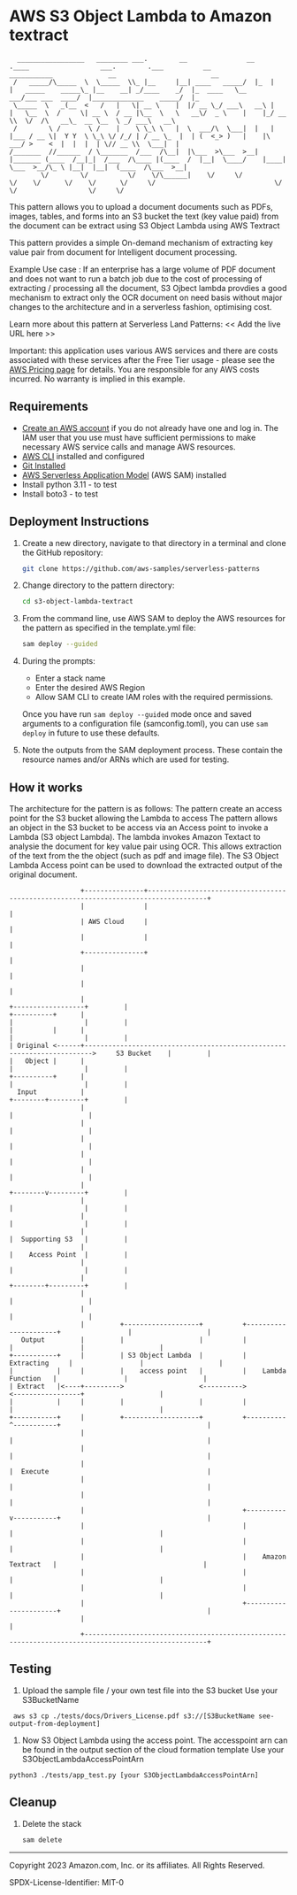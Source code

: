 # AWS S3 Object Lambda to Amazon textract

```
  _________________   ________ ___.        __               __    .____                  ___.        .___          __           ___________              __                        __   
 /   _____/\_____  \  \_____  \\_ |__     |__| ____   _____/  |_  |    |   _____    _____\_ |__    __| _/____    _/  |_  ____   \__    ___/___ ___  ____/  |_____________    _____/  |_ 
 \_____  \   _(__  <   /   |   \| __ \    |  |/ __ \_/ ___\   __\ |    |   \__  \  /     \| __ \  / __ |\__  \   \   __\/  _ \    |    |_/ __ \\  \/  /\   __\_  __ \__  \ _/ ___\   __\
 /        \ /       \ /    |    \ \_\ \   |  \  ___/\  \___|  |   |    |___ / __ \|  Y Y  \ \_\ \/ /_/ | / __ \_  |  | (  <_> )   |    |\  ___/ >    <  |  |  |  | \// __ \\  \___|  |  
/_______  //______  / \_______  /___  /\__|  |\___  >\___  >__|   |_______ (____  /__|_|  /___  /\____ |(____  /  |__|  \____/    |____| \___  >__/\_ \ |__|  |__|  (____  /\___  >__|  
        \/        \/          \/    \/\______|    \/     \/               \/    \/      \/    \/      \/     \/                              \/      \/                  \/     \/      
```
This pattern allows you to upload a document documents such as PDFs, images, tables, and forms into an S3 bucket the text (key value paid) from the document can be extract using S3 Object Lambda using AWS Textract

This pattern provides a simple On-demand mechanism of extracting key value pair from document for Intelligent document processing. 

Example Use case : If an enterprise has a large volume of PDF document and does not want to run a batch job due to the cost of processing of extracting / processing all the document, S3 Ojbect lambda provdies a good mechanism to extract only the OCR document on need basis without major changes to the architecture and in a serverless fashion, optimising cost.

Learn more about this pattern at Serverless Land Patterns: << Add the live URL here >>

Important: this application uses various AWS services and there are costs associated with these services after the Free Tier usage - please see the [AWS Pricing page](https://aws.amazon.com/pricing/) for details. You are responsible for any AWS costs incurred. No warranty is implied in this example.

## Requirements

* [Create an AWS account](https://portal.aws.amazon.com/gp/aws/developer/registration/index.html) if you do not already have one and log in. The IAM user that you use must have sufficient permissions to make necessary AWS service calls and manage AWS resources.
* [AWS CLI](https://docs.aws.amazon.com/cli/latest/userguide/install-cliv2.html) installed and configured
* [Git Installed](https://git-scm.com/book/en/v2/Getting-Started-Installing-Git)
* [AWS Serverless Application Model](https://docs.aws.amazon.com/serverless-application-model/latest/developerguide/serverless-sam-cli-install.html) (AWS SAM) installed
* Install python 3.11 - to test
* Install boto3 - to test

## Deployment Instructions

1. Create a new directory, navigate to that directory in a terminal and clone the GitHub repository:
    ```bash 
    git clone https://github.com/aws-samples/serverless-patterns
    ```
1. Change directory to the pattern directory:
    ```bash
    cd s3-object-lambda-textract
    ```
1. From the command line, use AWS SAM to deploy the AWS resources for the pattern as specified in the template.yml file:
    ```bash
    sam deploy --guided
    ```
1. During the prompts:
    * Enter a stack name
    * Enter the desired AWS Region
    * Allow SAM CLI to create IAM roles with the required permissions.

    Once you have run `sam deploy --guided` mode once and saved arguments to a configuration file (samconfig.toml), you can use `sam deploy` in future to use these defaults.

1. Note the outputs from the SAM deployment process. These contain the resource names and/or ARNs which are used for testing.

## How it works

The architecture for the pattern is as follows: 
The pattern create an access point for the S3 bucket allowing the Lambda to access 
The pattern allows an object in the S3 bucket to be access via an Access point to invoke a Lambda (S3 object Lambda). 
The lambda invokes Amazon Textact to analysie the document for key value pair using OCR. This allows extraction
of the text from the the object (such as pdf and image file). The S3 Object Lambda Access point can be used to download 
the extracted output of the original document.

```
                  +---------------+-------------------------------------------------------------------------------------+
                  |               |                                                                                     |
                  | AWS Cloud     |                                                                                     |
                  |               |                                                                                     |
                  +---------------+                                                                                     |
                  |                                                                                                     |
                  |                                                                                                     |
                  |                                                                        +------------------+         |
+----------+      |                                                                        |                  |         |
|          |      |                                                                        |                  |         |
| Original <------+------------------------------------------------------------------------>     S3 Bucket    |         |
|   Object |      |                                                                        |                  |         |
+----------+      |                                                                        |                  |         |
  Input           |                                                                        +--------+---------+         |
                  |                                                                                 |                   |
                  |                                                                                 |                   |
                  |                                                                                 |                   |
                  |                                                                                 |                   |
                  |                                                                                 |                   |
                  |                                                                        +--------v---------+         |
                  |                                                                        |                  |         |
                  |                                                                        |                  |         |
                  |                                                                        |  Supporting S3   |         |
                  |                                                                        |    Access Point  |         |
                  |                                                                        |                  |         |
                  |                                                                        +--------+---------+         |
                  |                                                                                 |                   |
                  |                                                                                 |                   |
                  |         +-------------------+          +----------------------+                 |                   |
   Output         |         |                   |          |                      |                 |                   |
+-----------+     |         | S3 Object Lambda  |          |       Extracting     |                 |                   |
|           |     |         |    access point   |          |    Lambda Function   |                 |                   |
| Extract   |<----+--------->                   <---------->                      <-----------------+                   |
|           |     |         |                   |          |                      |                                     |
+-----------+     |         +-------------------+          +----------^-----------+                                     |
                  |                                                   |                                                 |
                  |                                                   |                                                 |
                  |                                                   |  Execute                                        |
                  |                                                   |                                                 |
                  |                                                   |                                                 |
                  |                                        +----------v-----------+                                     |
                  |                                        |                      |                                     |
                  |                                        |                      |                                     |
                  |                                        |    Amazon Textract   |                                     |
                  |                                        |                      |                                     |
                  |                                        |                      |                                     |
                  |                                        +----------------------+                                     |
                  |                                                                                                     |
                  +-----------------------------------------------------------------------------------------------------+
```

## Testing

1. Upload the sample file / your own test file into the S3 bucket
   Use your S3BucketName
```
 aws s3 cp ./tests/docs/Drivers_License.pdf s3://[S3BucketName see-output-from-deployment]
```
1. Now S3 Object Lambda using the access point. The accesspoint arn can be found in the output section of the cloud formation template
   Use your S3ObjectLambdaAccessPointArn 
```
python3 ./tests/app_test.py [your S3ObjectLambdaAccessPointArn]  
```


## Cleanup
 
1. Delete the stack
    ```bash
    sam delete
    ```
----
Copyright 2023 Amazon.com, Inc. or its affiliates. All Rights Reserved.

SPDX-License-Identifier: MIT-0